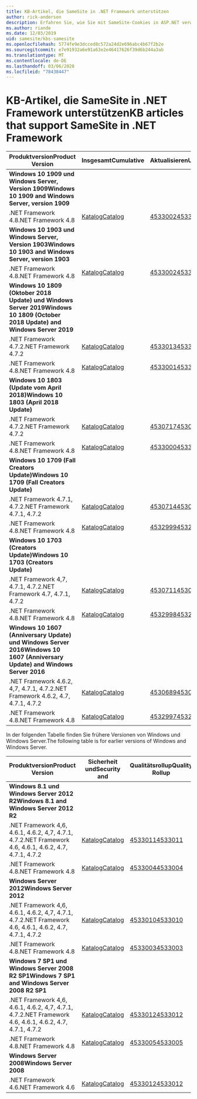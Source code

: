 ```yaml
---
title: KB-Artikel, die SameSite in .NET Framework unterstützen
author: rick-anderson
description: Erfahren Sie, wie Sie mit SameSite-Cookies in ASP.NET verwenden.
ms.author: riande
ms.date: 12/03/2019
uid: samesite/kbs-samesite
ms.openlocfilehash: 5774fe9e3dcced8c572a24d2e696abc4b67f2b2e
ms.sourcegitcommit: e7e91932a6e91a63e2e46417626f39d6b244a3ab
ms.translationtype: MT
ms.contentlocale: de-DE
ms.lasthandoff: 03/06/2020
ms.locfileid: "78438447"
---
```

# <a name="kb-articles-that-support-samesite-in-net-framework"></a><span data-ttu-id="6ce88-103">KB-Artikel, die SameSite in .NET Framework unterstützen</span><span class="sxs-lookup"><span data-stu-id="6ce88-103">KB articles that support SameSite in .NET Framework</span></span>

| <span data-ttu-id="6ce88-104">Produktversion</span><span class="sxs-lookup"><span data-stu-id="6ce88-104">Product Version</span></span> | <span data-ttu-id="6ce88-105">Insgesamt</span><span class="sxs-lookup"><span data-stu-id="6ce88-105">Cumulative</span></span> | <span data-ttu-id="6ce88-106">Aktualisieren</span><span class="sxs-lookup"><span data-stu-id="6ce88-106">Update</span></span> |
| ------------- | ------------- | --- |
| <span data-ttu-id="6ce88-107">**Windows 10 1909 und Windows Server, Version 1909**</span><span class="sxs-lookup"><span data-stu-id="6ce88-107">**Windows 10 1909 and Windows Server, version 1909**</span></span> | | |
| <span data-ttu-id="6ce88-108">.NET Framework 4.8</span><span class="sxs-lookup"><span data-stu-id="6ce88-108">.NET Framework 4.8</span></span>  | [<span data-ttu-id="6ce88-109">Katalog</span><span class="sxs-lookup"><span data-stu-id="6ce88-109">Catalog</span></span>](https://www.catalog.update.microsoft.com/Search.aspx?q=4533002)  | [<span data-ttu-id="6ce88-110">4533002</span><span class="sxs-lookup"><span data-stu-id="6ce88-110">4533002</span></span>](https://support.microsoft.com/en-us/help/4533002) |
| <span data-ttu-id="6ce88-111">**Windows 10 1903 und Windows Server, Version 1903**</span><span class="sxs-lookup"><span data-stu-id="6ce88-111">**Windows 10 1903 and Windows Server, version 1903**</span></span> | | |
| <span data-ttu-id="6ce88-112">.NET Framework 4.8</span><span class="sxs-lookup"><span data-stu-id="6ce88-112">.NET Framework 4.8</span></span>  | [<span data-ttu-id="6ce88-113">Katalog</span><span class="sxs-lookup"><span data-stu-id="6ce88-113">Catalog</span></span>](https://www.catalog.update.microsoft.com/Search.aspx?q=4533002)  | [<span data-ttu-id="6ce88-114">4533002</span><span class="sxs-lookup"><span data-stu-id="6ce88-114">4533002</span></span>](https://support.microsoft.com/en-us/help/4533002) |
| <span data-ttu-id="6ce88-115">**Windows 10 1809 (Oktober 2018 Update) und Windows Server 2019**</span><span class="sxs-lookup"><span data-stu-id="6ce88-115">**Windows 10 1809 (October 2018 Update) and Windows Server 2019**</span></span> | |
| <span data-ttu-id="6ce88-116">.NET Framework 4.7.2</span><span class="sxs-lookup"><span data-stu-id="6ce88-116">.NET Framework 4.7.2</span></span>  | [<span data-ttu-id="6ce88-117">Katalog</span><span class="sxs-lookup"><span data-stu-id="6ce88-117">Catalog</span></span>](https://www.catalog.update.microsoft.com/Search.aspx?q=4533013)  | [<span data-ttu-id="6ce88-118">4533013</span><span class="sxs-lookup"><span data-stu-id="6ce88-118">4533013</span></span>](https://support.microsoft.com/en-us/help/4533013) |
| <span data-ttu-id="6ce88-119">.NET Framework 4.8</span><span class="sxs-lookup"><span data-stu-id="6ce88-119">.NET Framework 4.8</span></span>  | [<span data-ttu-id="6ce88-120">Katalog</span><span class="sxs-lookup"><span data-stu-id="6ce88-120">Catalog</span></span>](https://www.catalog.update.microsoft.com/Search.aspx?q=4533001)  | [<span data-ttu-id="6ce88-121">4533001</span><span class="sxs-lookup"><span data-stu-id="6ce88-121">4533001</span></span>](https://support.microsoft.com/en-us/help/4533001) |
| <span data-ttu-id="6ce88-122">**Windows 10 1803 (Update vom April 2018)**</span><span class="sxs-lookup"><span data-stu-id="6ce88-122">**Windows 10 1803 (April 2018 Update)**</span></span> | |
| <span data-ttu-id="6ce88-123">.NET Framework 4.7.2</span><span class="sxs-lookup"><span data-stu-id="6ce88-123">.NET Framework 4.7.2</span></span>  | [<span data-ttu-id="6ce88-124">Katalog</span><span class="sxs-lookup"><span data-stu-id="6ce88-124">Catalog</span></span>](https://www.catalog.update.microsoft.com/Search.aspx?q=4530717)  | [<span data-ttu-id="6ce88-125">4530717</span><span class="sxs-lookup"><span data-stu-id="6ce88-125">4530717</span></span>](https://support.microsoft.com/en-us/help/4530717) |
| <span data-ttu-id="6ce88-126">.NET Framework 4.8</span><span class="sxs-lookup"><span data-stu-id="6ce88-126">.NET Framework 4.8</span></span>  | [<span data-ttu-id="6ce88-127">Katalog</span><span class="sxs-lookup"><span data-stu-id="6ce88-127">Catalog</span></span>](https://www.catalog.update.microsoft.com/Search.aspx?q=4533000)  | [<span data-ttu-id="6ce88-128">4533000</span><span class="sxs-lookup"><span data-stu-id="6ce88-128">4533000</span></span>](https://support.microsoft.com/en-us/help/4533000) |
| <span data-ttu-id="6ce88-129">**Windows 10 1709 (Fall Creators Update)**</span><span class="sxs-lookup"><span data-stu-id="6ce88-129">**Windows 10 1709 (Fall Creators Update)**</span></span> | |
| <span data-ttu-id="6ce88-130">.NET Framework 4.7.1, 4.7.2</span><span class="sxs-lookup"><span data-stu-id="6ce88-130">.NET Framework 4.7.1, 4.7.2</span></span>  | [<span data-ttu-id="6ce88-131">Katalog</span><span class="sxs-lookup"><span data-stu-id="6ce88-131">Catalog</span></span>](https://www.catalog.update.microsoft.com/Search.aspx?q=4530714)  | [<span data-ttu-id="6ce88-132">4530714</span><span class="sxs-lookup"><span data-stu-id="6ce88-132">4530714</span></span>](https://support.microsoft.com/en-us/help/4530714) |
| <span data-ttu-id="6ce88-133">.NET Framework 4.8</span><span class="sxs-lookup"><span data-stu-id="6ce88-133">.NET Framework 4.8</span></span>  | [<span data-ttu-id="6ce88-134">Katalog</span><span class="sxs-lookup"><span data-stu-id="6ce88-134">Catalog</span></span>](https://www.catalog.update.microsoft.com/Search.aspx?q=4532999)  | [<span data-ttu-id="6ce88-135">4532999</span><span class="sxs-lookup"><span data-stu-id="6ce88-135">4532999</span></span>](https://support.microsoft.com/en-us/help/4532999) |
| <span data-ttu-id="6ce88-136">**Windows 10 1703 (Creators Update)**</span><span class="sxs-lookup"><span data-stu-id="6ce88-136">**Windows 10 1703 (Creators Update)**</span></span> | |
| <span data-ttu-id="6ce88-137">.NET Framework 4,7, 4.7.1, 4.7.2</span><span class="sxs-lookup"><span data-stu-id="6ce88-137">.NET Framework 4.7, 4.7.1, 4.7.2</span></span>  | [<span data-ttu-id="6ce88-138">Katalog</span><span class="sxs-lookup"><span data-stu-id="6ce88-138">Catalog</span></span>](https://www.catalog.update.microsoft.com/Search.aspx?q=4530711)  | [<span data-ttu-id="6ce88-139">4530711</span><span class="sxs-lookup"><span data-stu-id="6ce88-139">4530711</span></span>](https://support.microsoft.com/en-us/help/4530711) |
| <span data-ttu-id="6ce88-140">.NET Framework 4.8</span><span class="sxs-lookup"><span data-stu-id="6ce88-140">.NET Framework 4.8</span></span>  | [<span data-ttu-id="6ce88-141">Katalog</span><span class="sxs-lookup"><span data-stu-id="6ce88-141">Catalog</span></span>](https://www.catalog.update.microsoft.com/Search.aspx?q=4532998)  | [<span data-ttu-id="6ce88-142">4532998</span><span class="sxs-lookup"><span data-stu-id="6ce88-142">4532998</span></span>](https://support.microsoft.com/en-us/help/4532998) |
| <span data-ttu-id="6ce88-143">**Windows 10 1607 (Anniversary Update) und Windows Server 2016**</span><span class="sxs-lookup"><span data-stu-id="6ce88-143">**Windows 10 1607 (Anniversary Update) and Windows Server 2016**</span></span> | |
| <span data-ttu-id="6ce88-144">.NET Framework 4.6.2, 4,7, 4.7.1, 4.7.2</span><span class="sxs-lookup"><span data-stu-id="6ce88-144">.NET Framework 4.6.2, 4.7, 4.7.1, 4.7.2</span></span> | [<span data-ttu-id="6ce88-145">Katalog</span><span class="sxs-lookup"><span data-stu-id="6ce88-145">Catalog</span></span>](https://www.catalog.update.microsoft.com/Search.aspx?q=4530689)  | [<span data-ttu-id="6ce88-146">4530689</span><span class="sxs-lookup"><span data-stu-id="6ce88-146">4530689</span></span>](https://support.microsoft.com/en-us/help/4530689) |
| <span data-ttu-id="6ce88-147">.NET Framework 4.8</span><span class="sxs-lookup"><span data-stu-id="6ce88-147">.NET Framework 4.8</span></span>  | [<span data-ttu-id="6ce88-148">Katalog</span><span class="sxs-lookup"><span data-stu-id="6ce88-148">Catalog</span></span>](https://www.catalog.update.microsoft.com/Search.aspx?q=4532997)  | [<span data-ttu-id="6ce88-149">4532997</span><span class="sxs-lookup"><span data-stu-id="6ce88-149">4532997</span></span>](https://support.microsoft.com/en-us/help/4532997) |

<span data-ttu-id="6ce88-150">In der folgenden Tabelle finden Sie frühere Versionen von Windows und Windows Server.</span><span class="sxs-lookup"><span data-stu-id="6ce88-150">The following table is for earlier versions of Windows and Windows Server.</span></span>

| <span data-ttu-id="6ce88-151">Produktversion</span><span class="sxs-lookup"><span data-stu-id="6ce88-151">Product Version</span></span> | <span data-ttu-id="6ce88-152">Sicherheit und</span><span class="sxs-lookup"><span data-stu-id="6ce88-152">Security and</span></span> | <span data-ttu-id="6ce88-153">Qualitätsrollup</span><span class="sxs-lookup"><span data-stu-id="6ce88-153">Quality Rollup</span></span> |
| ------------- | ------------- | --- |
| <span data-ttu-id="6ce88-154">**Windows 8.1 und Windows Server 2012 R2**</span><span class="sxs-lookup"><span data-stu-id="6ce88-154">**Windows 8.1 and Windows Server 2012 R2**</span></span> | |
| <span data-ttu-id="6ce88-155">.NET Framework 4,6, 4.6.1, 4.6.2, 4,7, 4.7.1, 4.7.2</span><span class="sxs-lookup"><span data-stu-id="6ce88-155">.NET Framework 4.6, 4.6.1, 4.6.2, 4.7, 4.7.1, 4.7.2</span></span> | [<span data-ttu-id="6ce88-156">Katalog</span><span class="sxs-lookup"><span data-stu-id="6ce88-156">Catalog</span></span>](https://www.catalog.update.microsoft.com/Search.aspx?q=4533011)  | [<span data-ttu-id="6ce88-157">4533011</span><span class="sxs-lookup"><span data-stu-id="6ce88-157">4533011</span></span>](https://support.microsoft.com/en-us/help/4533011) |
| <span data-ttu-id="6ce88-158">.NET Framework 4.8</span><span class="sxs-lookup"><span data-stu-id="6ce88-158">.NET Framework 4.8</span></span>  | [<span data-ttu-id="6ce88-159">Katalog</span><span class="sxs-lookup"><span data-stu-id="6ce88-159">Catalog</span></span>](https://www.catalog.update.microsoft.com/Search.aspx?q=4533004)  | [<span data-ttu-id="6ce88-160">4533004</span><span class="sxs-lookup"><span data-stu-id="6ce88-160">4533004</span></span>](https://support.microsoft.com/en-us/help/4533004) |
| <span data-ttu-id="6ce88-161">**Windows Server 2012**</span><span class="sxs-lookup"><span data-stu-id="6ce88-161">**Windows Server 2012**</span></span> | |
| <span data-ttu-id="6ce88-162">.NET Framework 4,6, 4.6.1, 4.6.2, 4,7, 4.7.1, 4.7.2</span><span class="sxs-lookup"><span data-stu-id="6ce88-162">.NET Framework 4.6, 4.6.1, 4.6.2, 4.7, 4.7.1, 4.7.2</span></span> | [<span data-ttu-id="6ce88-163">Katalog</span><span class="sxs-lookup"><span data-stu-id="6ce88-163">Catalog</span></span>](https://www.catalog.update.microsoft.com/Search.aspx?q=4533010)  | [<span data-ttu-id="6ce88-164">4533010</span><span class="sxs-lookup"><span data-stu-id="6ce88-164">4533010</span></span>](https://support.microsoft.com/en-us/help/4533010) |
| <span data-ttu-id="6ce88-165">.NET Framework 4.8</span><span class="sxs-lookup"><span data-stu-id="6ce88-165">.NET Framework 4.8</span></span>  | [<span data-ttu-id="6ce88-166">Katalog</span><span class="sxs-lookup"><span data-stu-id="6ce88-166">Catalog</span></span>](https://www.catalog.update.microsoft.com/Search.aspx?q=4533003)  | [<span data-ttu-id="6ce88-167">4533003</span><span class="sxs-lookup"><span data-stu-id="6ce88-167">4533003</span></span>](https://support.microsoft.com/en-us/help/4533003) |
| <span data-ttu-id="6ce88-168">**Windows 7 SP1 und Windows Server 2008 R2 SP1**</span><span class="sxs-lookup"><span data-stu-id="6ce88-168">**Windows 7 SP1 and Windows Server 2008 R2 SP1**</span></span> | |
| <span data-ttu-id="6ce88-169">.NET Framework 4,6, 4.6.1, 4.6.2, 4,7, 4.7.1, 4.7.2</span><span class="sxs-lookup"><span data-stu-id="6ce88-169">.NET Framework 4.6, 4.6.1, 4.6.2, 4.7, 4.7.1, 4.7.2</span></span> | [<span data-ttu-id="6ce88-170">Katalog</span><span class="sxs-lookup"><span data-stu-id="6ce88-170">Catalog</span></span>](https://www.catalog.update.microsoft.com/Search.aspx?q=4533012)  | [<span data-ttu-id="6ce88-171">4533012</span><span class="sxs-lookup"><span data-stu-id="6ce88-171">4533012</span></span>](https://support.microsoft.com/en-us/help/4533012) |
| <span data-ttu-id="6ce88-172">.NET Framework 4.8</span><span class="sxs-lookup"><span data-stu-id="6ce88-172">.NET Framework 4.8</span></span>  | [<span data-ttu-id="6ce88-173">Katalog</span><span class="sxs-lookup"><span data-stu-id="6ce88-173">Catalog</span></span>](https://www.catalog.update.microsoft.com/Search.aspx?q=4533005)  | [<span data-ttu-id="6ce88-174">4533005</span><span class="sxs-lookup"><span data-stu-id="6ce88-174">4533005</span></span>](https://support.microsoft.com/en-us/help/4533005) |
| <span data-ttu-id="6ce88-175">**Windows Server 2008**</span><span class="sxs-lookup"><span data-stu-id="6ce88-175">**Windows Server 2008**</span></span> | |
| <span data-ttu-id="6ce88-176">.NET Framework 4.6</span><span class="sxs-lookup"><span data-stu-id="6ce88-176">.NET Framework 4.6</span></span>  | [<span data-ttu-id="6ce88-177">Katalog</span><span class="sxs-lookup"><span data-stu-id="6ce88-177">Catalog</span></span>](https://www.catalog.update.microsoft.com/Search.aspx?q=4533012)  | [<span data-ttu-id="6ce88-178">4533012</span><span class="sxs-lookup"><span data-stu-id="6ce88-178">4533012</span></span>](https://support.microsoft.com/en-us/help/4533012) |